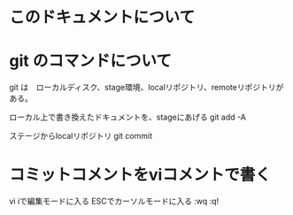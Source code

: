 # このドキュメントについて

# git のコマンドについて

git は　ローカルディスク、stage環境、localリポジトリ、remoteリポジトリがある。

ローカル上で書き換えたドキュメントを、stageにあげる
git add -A

ステージからlocalリポジトリ
git commit 

# コミットコメントをviコメントで書く
vi 
iで編集モードに入る
ESCでカーソルモードに入る
:wq
:q!

